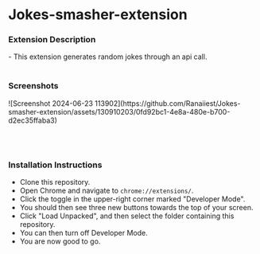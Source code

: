 # Jokes-smasher-extension

<h3>Extension Description</h3>
- This extension generates random jokes through an api call. 
<br><br>
<h3>Screenshots</h3>
![Screenshot 2024-06-23 113902](https://github.com/Ranaiiest/Jokes-smasher-extension/assets/130910203/0fd92bc1-4e8a-480e-b700-d2ec35ffaba3)


  <br><br>
<h3>Installation Instructions</h3>

- Clone this repository.
- Open Chrome and navigate to `chrome://extensions/`.
- Click the toggle in the upper-right corner marked "Developer Mode".
- You should then see three new buttons towards the top of your screen.
- Click "Load Unpacked", and then select the folder containing this repository.
- You can then turn off Developer Mode.
- You are now good to go.


